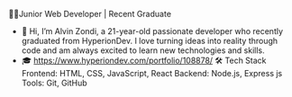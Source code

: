  👨‍💻Junior Web Developer | Recent Graduate
- 👋 Hi, I’m Alvin Zondi, a 21-year-old passionate developer who recently graduated from HyperionDev. I love turning ideas into reality through code and am always excited to learn new technologies and skills.
- 🎓 https://www.hyperiondev.com/portfolio/108878/
🛠️ Tech Stack
Frontend:     HTML, CSS, JavaScript, React
Backend:      Node.js, Express js
Tools:        Git, GitHub

